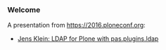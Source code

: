 ### Welcome

A presentation from https://2016.ploneconf.org:

  * [Jens Klein: LDAP for Plone with pas.plugins.ldap](PC2016-LDAP-Jens-Klein/index.html)
